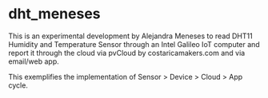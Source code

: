 # dht_meneses

This is an experimental development by Alejandra Meneses to read DHT11 Humidity and Temperature Sensor through an Intel Galileo IoT computer and report it through the cloud via pvCloud by costaricamakers.com and via email/web app.

This exemplifies the implementation of Sensor > Device > Cloud > App cycle.
